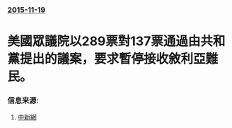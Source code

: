 ### [2015-11-19](/news/2015/11/19/index.md)

##### 
# 美國眾議院以289票對137票通過由共和黨提出的議案，要求暫停接收敘利亞難民。 




### 信息来源:

1. [中新網](http://www.chinanews.com/gj/2015/11-20/7632471.shtml)
